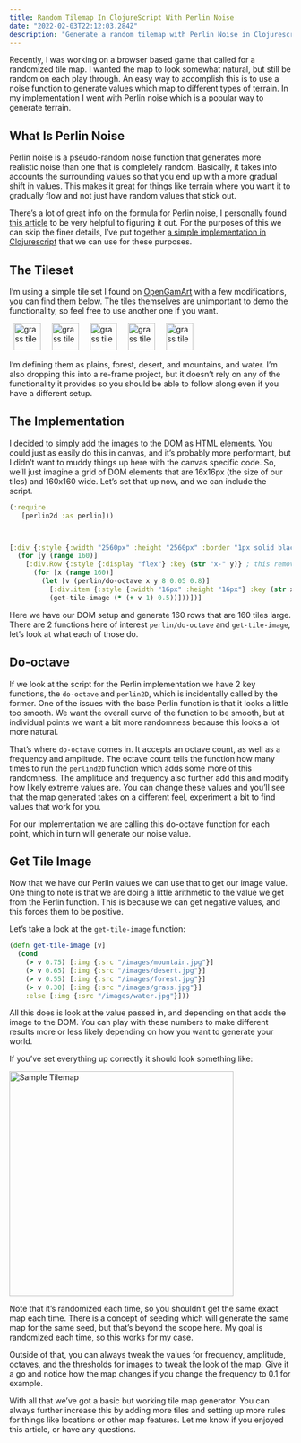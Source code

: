 ```yaml
---
title: Random Tilemap In ClojureScript With Perlin Noise
date: "2022-02-03T22:12:03.284Z"
description: "Generate a random tilemap with Perlin Noise in Clojurescript"
---
```


Recently, I was working on a browser based game that called for a randomized tile map. I wanted the map to look somewhat natural, but still be random on each play through. An easy way to accomplish this is to use a noise function to generate values which map to different types of terrain. In my implementation I went with Perlin noise which is a popular way to generate terrain.



## What Is Perlin Noise

Perlin noise is a pseudo-random noise function that generates more realistic noise than one that is completely random. Basically, it takes into accounts the surrounding values so that you end up with a more gradual shift in values. This makes it great for things like terrain where you want it to gradually flow and not just have random values that stick out.

There’s a lot of great info on the formula for Perlin noise, I personally found <a href="https://adrianb.io/2014/08/09/perlinnoise.html" target="_blank">this article</a> to be very helpful to figuring it out. For the purposes of this we can skip the finer details, I’ve put together <a href="https://github.com/peterjewicz/perlin2d" target="_blank">a simple implementation in Clojurescript</a> that we can use for these purposes.


## The Tileset

I’m using a simple tile set I found on <a href="https://opengameart.org/content/overworld-tiles-1" target="_blank">OpenGamArt</a> with a few modifications, you can find them below. The tiles themselves are unimportant to demo the functionality, so feel free to use another one if you want.

<div class="flex-row">
  <img src="/images/perlin/grass.jpg" width="48px" height="48px" alt="grass tile" style="padding: 0px 8px"/>
  <img src="/images/perlin/forest.jpg" width="48px" height="48px" alt="grass tile" style="padding: 0px 8px"/>
  <img src="/images/perlin/desert.jpg" width="48px" height="48px" alt="grass tile" style="padding: 0px 8px"/>
  <img src="/images/perlin/mountain.jpg" width="48px" height="48px" alt="grass tile" style="padding: 0px 8px"/>
  <img src="/images/perlin/water.jpg" width="48px" height="48px" alt="grass tile" style="padding: 0px 8px"/>
</div>

I’m defining them as plains, forest, desert, and mountains, and water. I’m also dropping this into a re-frame project, but it doesn’t rely on any of the functionality it provides so you should be able to follow along even if you have a different setup.


## The Implementation

I decided to simply add the images to the DOM as HTML elements. You could just as easily do this in canvas, and it’s probably more performant, but I didn’t want to muddy things up here with the canvas specific code. So, we’ll just imagine a grid of DOM elements that are 16x16px (the size of our tiles) and 160x160 wide. Let’s set that up now, and we can include the script.

```clojure
(:require
   [perlin2d :as perlin]))



[:div {:style {:width "2560px" :height "2560px" :border "1px solid black"}}
  (for [y (range 160)]
    [:div.Row {:style {:display "flex"} :key (str "x-" y)} ; this removes errors but isn’t unique
      (for [x (range 160)]
        (let [v (perlin/do-octave x y 8 0.05 0.8)]
          [:div.item {:style {:width "16px" :height "16px"} :key (str x "-" y)} ; same as above
          (get-tile-image (* (+ v 1) 0.5))]))])]
```

Here we have our DOM setup and generate 160 rows that are 160 tiles large. There are 2 functions here of interest ```perlin/do-octave``` and ```get-tile-image```, let’s look at what each of those do.

## Do-octave

If we look at the script for the Perlin implementation we have 2 key functions, the ```do-octave``` and ```perlin2D```, which is incidentally called by the former. One of the issues with the base Perlin function is that it looks a little too smooth. We want the overall curve of the function to be smooth, but at individual points we want a bit more randomness because this looks a lot more natural.

That’s where ```do-octave``` comes in. It accepts an octave count, as well as a frequency and amplitude. The octave count tells the function how many times to run the ```perlind2D``` function which adds some more of this randomness. The amplitude and frequency also further add this and modify how likely extreme values are. You can change these values and you’ll see that the map generated takes on a different feel, experiment a bit to find values that work for you.

For our implementation we are calling this do-octave function for each point, which in turn will generate our noise value.

## Get Tile Image

Now that we have our Perlin values we can use that to get our image value. One thing to note  is that we are doing a little arithmetic to the value we get from the Perlin function. This is because we can get negative values, and this forces them to be positive.

Let’s take a look at the ```get-tile-image``` function:

```clojure
(defn get-tile-image [v]
  (cond
    (> v 0.75) [:img {:src "/images/mountain.jpg"}]
    (> v 0.65) [:img {:src "/images/desert.jpg"}]
    (> v 0.55) [:img {:src "/images/forest.jpg"}]
    (> v 0.30) [:img {:src "/images/grass.jpg"}]
    :else [:img {:src "/images/water.jpg"}]))
```


All this does is look at the value passed in, and depending on that adds the image to the DOM. You can play with these numbers to make different results more or less likely depending on how you want to generate your world.

If you’ve set everything up correctly it should look something like:


<img src="/images/perlin/tilemap.jpg" width="400px" alt="Sample Tilemap"/>


Note that it’s randomized each time, so you shouldn’t get the same exact map each time. There is a concept of seeding which will generate the same map for the same seed, but that’s beyond the scope here. My goal is randomized each time, so this works for my case.

Outside of that, you can always tweak the values for frequency, amplitude, octaves, and the thresholds for images to tweak the look of the map. Give it a go and notice how the map changes if you change the frequency to 0.1 for example.


With all that we’ve got a basic but working tile map generator. You can always further increase this by adding more tiles and setting up more rules for things like locations or other map features. Let me know if you enjoyed this article, or have any questions.
